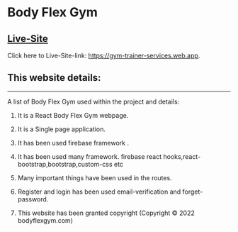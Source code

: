 # Body Flex Gym
## [Live-Site]( https://gym-trainer-services.web.app)

Click  here to Live-Site-link: https://gym-trainer-services.web.app.

## This website details:
***
A list of Body Flex Gym used within the project and details:

1)  It is a React Body Flex Gym webpage.

2)  It is a Single page application.

3)  It has been used  firebase framework .

4)  It has been used many framework. firebase react hooks,react-bootstrap,bootstrap,custom-css etc

5)  Many important things have been used in the routes.

6) Register and login has been used email-verification and forget-password.

7) This website has been granted copyright (Copyright © 2022 bodyflexgym.com)